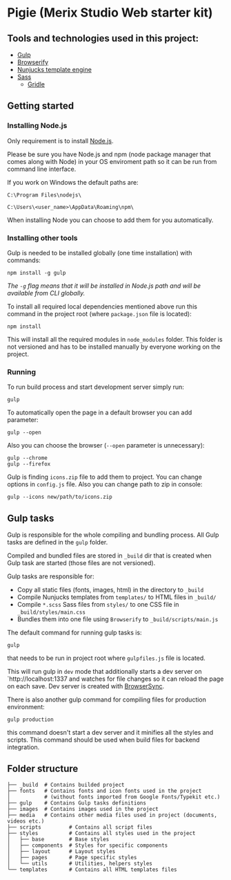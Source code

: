 # Pigie (Merix Studio Web starter kit)

## Tools and technologies used in this project:

- [Gulp](http://gulpjs.com/)
- [Browserify](http://browserify.org/)
- [Nunjucks template engine](https://mozilla.github.io/nunjucks/)
- [Sass](http://sass-lang.com/)
    - [Gridle](http://gridle.org/)

## Getting started

### Installing Node.js

Only requirement is to install [Node.js](https://nodejs.org/).

Please be sure you have Node.js and npm (node package manager that comes along with Node) in your OS enviroment path so it can be run from command line interface.

If you work on Windows the default paths are:

`C:\Program Files\nodejs\`

`C:\Users\<user_name>\AppData\Roaming\npm\`

When installing Node you can choose to add them for you automatically.

### Installing other tools

Gulp is needed to be installed globally (one time installation) with commands:

```
npm install -g gulp
```

_The `-g` flag means that it will be installed in Node.js path and will be available from CLI globally._

To install all required local dependencies mentioned above run this command in the project root (where `package.json` file is located):

```
npm install
```

This will install all the required modules in `node_modules` folder. This folder is not versioned and has to be installed manually by everyone working on the project.

### Running

To run build process and start development server simply run:

```
gulp
```

To automatically open the page in a default browser you can add parameter:

```
gulp --open
```

Also you can choose the browser (`--open` parameter is unnecessary):

```
gulp --chrome
gulp --firefox
```

Gulp is finding `icons.zip` file to add them to project. You can change options in `config.js` file. Also you can change path to zip in console:

```
gulp --icons new/path/to/icons.zip
```

## Gulp tasks

Gulp is responsible for the whole compiling and bundling process. All Gulp tasks are defined in the `gulp` folder.

Compiled and bundled files are stored in `_build` dir that is created when Gulp task are started (those files are not versioned).

Gulp tasks are responsible for:

- Copy all static files (fonts, images, html) in the directory to `_build`
- Compile Nunjucks templates from `templates/` to HTML files in `_build/`
- Compile `*.scss` Sass files from `styles/` to one CSS file in `_build/styles/main.css`
- Bundles them into one file using `Browserify` to `_build/scripts/main.js`

The default command for running gulp tasks is:

```
gulp
```

that needs to be run in project root where `gulpfiles.js` file is located.

This will run gulp in `dev` mode that additionally starts a dev server on `http://localhost:1337 and watches for file changes so it can reload the page on each save. Dev server is created with [BrowserSync](https://www.browsersync.io/).

There is also another gulp command for compiling files for production environment:

```
gulp production
```

this command doesn't start a dev server and it minifies all the styles and scripts. This command should be used when build files for backend integration.

## Folder structure

```
├── _build  # Contains builded project
├── fonts   # Contains fonts and icon fonts used in the project
│           # (without fonts imported from Google Fonts/Typekit etc.)
├── gulp    # Contains Gulp tasks definitions
├── images  # Contains images used in the project
├── media   # Contains other media files used in project (documents, videos etc.)
├── scripts         # Contains all script files
├── styles          # Contains all styles used in the project
│   ├── base        # Base styles
│   ├── components  # Styles for specific components
│   ├── layout      # Layout styles
│   ├── pages       # Page specific styles
│   └── utils       # Utilities, helpers styles
└── templates       # Contains all HTML templates files
```

